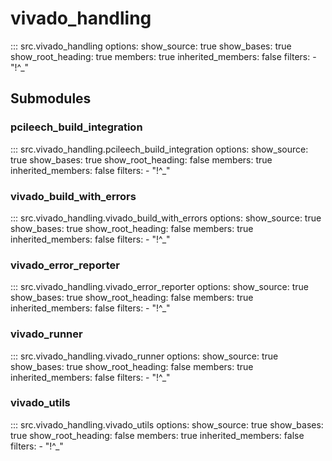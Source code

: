 # vivado_handling

::: src.vivado_handling
    options:
      show_source: true
      show_bases: true
      show_root_heading: true
      members: true
      inherited_members: false
      filters:
        - "!^_"

## Submodules

### pcileech_build_integration

::: src.vivado_handling.pcileech_build_integration
    options:
      show_source: true
      show_bases: true
      show_root_heading: false
      members: true
      inherited_members: false
      filters:
        - "!^_"

### vivado_build_with_errors

::: src.vivado_handling.vivado_build_with_errors
    options:
      show_source: true
      show_bases: true
      show_root_heading: false
      members: true
      inherited_members: false
      filters:
        - "!^_"

### vivado_error_reporter

::: src.vivado_handling.vivado_error_reporter
    options:
      show_source: true
      show_bases: true
      show_root_heading: false
      members: true
      inherited_members: false
      filters:
        - "!^_"

### vivado_runner

::: src.vivado_handling.vivado_runner
    options:
      show_source: true
      show_bases: true
      show_root_heading: false
      members: true
      inherited_members: false
      filters:
        - "!^_"

### vivado_utils

::: src.vivado_handling.vivado_utils
    options:
      show_source: true
      show_bases: true
      show_root_heading: false
      members: true
      inherited_members: false
      filters:
        - "!^_"

